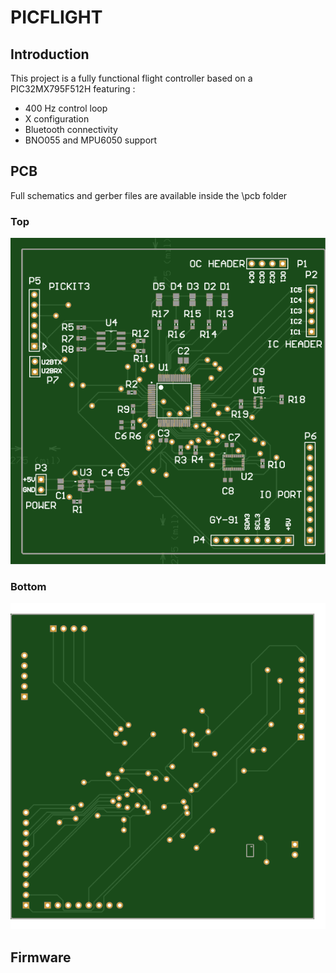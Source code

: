 # PICFLIGHT 

## Introduction

This project is a fully functional flight controller based on a PIC32MX795F512H featuring :
- 400 Hz control loop
- X configuration
- Bluetooth connectivity
- BNO055 and MPU6050 support

## PCB
Full schematics and gerber files are available inside the \pcb folder

### Top
![alt text](https://github.com/samsamfire/picflight/blob/master/pcb/svg-renders/top.svg?raw=true)
### Bottom
![alt text](https://github.com/samsamfire/picflight/blob/master/pcb/svg-renders/bottom.svg?raw=true)

## Firmware
